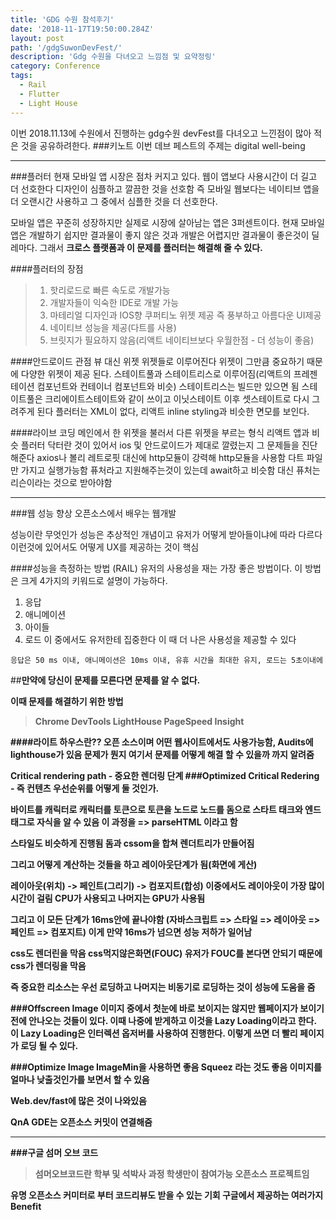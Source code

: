 ```yaml
---
title: 'GDG 수원 참석후기'
date: '2018-11-17T19:50:00.284Z'
layout: post
path: '/gdgSuwonDevFest/'
description: 'Gdg 수원을 다녀오고 느낌점 및 요약정링'
category: Conference
tags:
  - Rail
  - Flutter
  - Light House
---
```


이번 2018.11.13에 수원에서 진행하는 gdg수원 devFest를 다녀오고 느낀점이 많아 적은 것을 공유하려한다. ###키노트
이번 데브 페스트의 주제는 digital well-being

---

###플러터
현재 모바일 앱 시장은 점차 커지고 있다.
웹이 앱보다 사용시간이 더 길고 더 선호한다
디자인이 심플하고 깔끔한 것을 선호함
즉 모바일 웹보다는 네이티브 앱을 더 오랜시간 사용하고 그 중에서 심플한 것을 더 선호한다.

<!--more-->

모바일 앱은 꾸준히 성장하지만 실제로 시장에 살아남는 앱은 3퍼센트이다. 현재 모바일 앱은 개발하기 쉽지만 결과물이 좋지 않은 것과 개발은 어렵지만 결과물이 좋은것이 딜레마다.
그래서 <b>크로스 플랫폼과 이 문제를 플러터는 해결해 줄 수 있다.</b>

####플러터의 장점

> 1.  핫리로드로 빠른 속도로 개발가능
> 2.  개발자들이 익숙한 IDE로 개발 가능
> 3.  마테리얼 디자인과 IOS향 쿠퍼티노 위젯 제공 즉 풍부하고 아름다운 UI제공
> 4.  네이티브 성능을 제공(다트를 사용)
> 5.  브릿지가 필요하지 않음(리액트 네이티브보다 우월한점 - 더 성능이 좋음)

####안드로이드 관점
뷰 대신 위젯
위젯들로 이루어진다
위젯이 그만큼 중요하기 때문에 다양한 위젯이 제공 된다.
스테이트풀과 스테이트리스로 이루어짐(리액트의 프레젠테이션 컴포넌트와 컨테이너 컴포넌트와 비슷)
스테이트리스는 빌드만 있으면 됨
스테이트풀은 크리에이트스테이트와 같이 쓰이고 이닛스테이트 이후 셋스테이트로 다시 그려주게 된다
플러터는 XML이 없다, 리액트 inline styling과 비슷한 면모를 보인다.

####라이브 코딩
메인에서 한 위젯을 불러서 다른 위젯을 부르는 형식 리액트 앱과 비슷
플러터 닥터란 것이 있어서 ios 및 안드로이드가 제대로 깔렸는지 그 문제들을 진단해준다
axios나 볼리 레트로핏 대신에 http모듈이 강력해 http모듈을 사용함
다트 파일만 가지고 실행가능함
퓨처라고 지원해주는것이 있는데 await하고 비슷함 대신 퓨처는 리슨이라는 것으로 받아야함

---

###웹 성능 향상 오픈소스에서 배우는 웹개발

성능이란 무엇인가
성능은 추상적인 개념이고 유저가 어떻게 받아들이냐에 따라 다르다
이런것에 있어서도 어떻게 UX를 제공하는 것이 핵심

####성능을 측정하는 방법 (RAIL)
유저의 사용성을 재는 가장 좋은 방법이다. 이 방법은 크게 4가지의 키워드로 설명이 가능하다.

1. 응답
2. 애니메이션
3. 아이들
4. 로드
   이 중에서도 유저한테 집중한다 이 때 더 나은 사용성을 제공할 수 있다<br />

`응답은 50 ms 이내, 애니메이션은 10ms 이내, 유휴 시간을 최대한 유지, 로드는 5초이내에`

##<b>만약에 당신이 문제를 모른다면 문제를 알 수 없다.<b>

이때 문제를 해결하기 위한 방법

> Chrome DevTools
> LightHouse
> PageSpeed Insight

####라이트 하우스란??
오픈 소스이며 어떤 웹사이트에서도 사용가능함,
Audits에 lighthouse가 있음
문제가 뭔지 여기서 문제를 어떻게 해결 할 수 있을까 까지 알려줌

Critical rendering path - 중요한 렌더링 단계
###Optimized Critical Redering - 즉 컨텐츠 우선순위를 어떻게 둘 것인가.

바이트를 캐릭터로 캐릭터를 토큰으로 토큰을 노드로 노드를 돔으로
스타트 태크와 엔드태그로 자식을 알 수 있음
이 과정을 => parseHTML 이라고 함

스타일도 비슷하게 진행됨
돔과 cssom을 합쳐 렌더트리가 만들어짐

그리고 어떻게 계산하는 것들을 하고 레이아웃단계가 됨(화면에 게산)

레이아웃(위치) -> 페인트(그리기) -> 컴포지트(합성)
이중에서도 레이아웃이 가장 많이 시간이 걸림 CPU가 사용되고 나머지는 GPU가 사용됨

그리고 이 모든 단계가 16ms안에 끝나야함
(자바스크립트 => 스타일 => 레이아웃 => 페인트 => 컴포지트)
이게 만약 16ms가 넘으면 성능 저하가 일어남

css도 렌더린을 막음
css먹지않은화면(FOUC)
유저가 FOUC를 본다면 안되기 때문에 css가 렌더링을 막음

즉 중요한 리소스는 우선 로딩하고 나머지는 비동기로 로딩하는 것이 성능에 도움을 줌

###Offscreen Image
이미지 중에서 첫눈에 바로 보이지는 않지만 웹페이지가 보이기전에 안나오는 것들이 있다.
이때 나중에 받게하고 이것을 Lazy Loading이라고 한다.
이 Lazy Loading은 인터렉션 옵저버를 사용하여 진행한다. 이렇게 쓰면 더 빨리 페이지가 로딩 될 수 있다.

###Optimize Image
ImageMin을 사용하면 좋음
Squeez 라는 것도 좋음 이미지를 얼마나 낮출것인가를 보면서 할 수 있음

Web.dev/fast에 많은 것이 나와있음

QnA GDE는 오픈소스 커밋이 연결해줌

---

###구글 섬머 오브 코드

> 섬머오브코드란 학부 및 석박사 과정 학생만이 참여가능
> 오픈소스 프로젝트임

유명 오픈소스 커미터로 부터 코드리뷰도 받을 수 있는 기회
구글에서 제공하는 여러가지 Benefit
